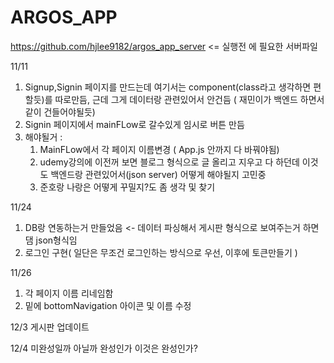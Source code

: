 # ARGOS_APP

https://github.com/hjlee9182/argos_app_server <= 실행전 에 필요한 서버파일

11/11
1. Signup,Signin 페이지를 만드는데 여기서는 component(class라고 생각하면 편할듯)를 따로만듬, 근데 그게 데이터랑 관련있어서 안건듬 ( 재민이가 백엔드 하면서 같이 건들어야될듯)
2. Signin 페이지에서 mainFLow로 갈수있게 임시로 버튼 만듬
3. 해야될거 :
   1. MainFLow에서 각 페이지 이름변경 ( App.js 안까지 다 바꿔야됨)
   2. udemy강의에 이전꺼 보면 블로그 형식으로 글 올리고 지우고 다 하던데 이것도 백엔드랑 관련있어서(json server) 어떻게 해야될지 고민중
   3. 준호랑 나랑은 어떻게 꾸밀지?도 좀 생각 및 찾기

11/24
1. DB랑 연동하는거 만들었음 <- 데이터 파싱해서 게시판 형식으로 보여주는거 하면댐 json형식임
2. 로그인 구현( 일단은 무조건 로그인하는 방식으로 우선, 이후에 토큰만들기 )

11/26
1. 각 페이지 이름 리네임함
2. 밑에 bottomNavigation 아이콘 및 이름 수정

12/3 
게시판 업데이트

12/4
미완성일까 아닐까 완성인가 이것은 완성인가?

